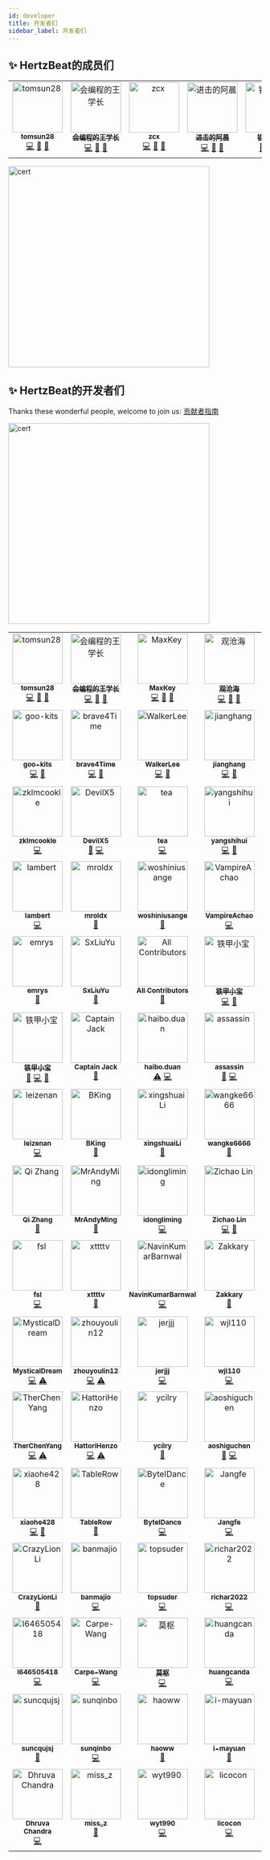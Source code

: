 ```yaml
---
id: developer  
title: 开发者们    
sidebar_label: 开发者们     
---
```


## ✨ HertzBeat的成员们   

<table>
  <tbody>
    <tr>
      <td align="center" valign="top" width="14.28%"><a href="https://github.com/tomsun28"><img src="https://avatars.githubusercontent.com/u/24788200?v=4?s=100" width="100px;" alt="tomsun28"/><br /><sub><b>tomsun28</b></sub></a><br /><a href="https://github.com/dromara/hertzbeat/commits?author=tomsun28" title="Code">💻</a> <a href="https://github.com/dromara/hertzbeat/commits?author=tomsun28" title="Documentation">📖</a> <a href="#design-tomsun28" title="Design">🎨</a></td>
      <td align="center" valign="top" width="14.28%"><a href="https://github.com/wang1027-wqh"><img src="https://avatars.githubusercontent.com/u/71161318?v=4?s=100" width="100px;" alt="会编程的王学长"/><br /><sub><b>会编程的王学长</b></sub></a><br /><a href="https://github.com/dromara/hertzbeat/commits?author=wang1027-wqh" title="Code">💻</a> <a href="https://github.com/dromara/hertzbeat/commits?author=wang1027-wqh" title="Documentation">📖</a> <a href="#design-wang1027-wqh" title="Design">🎨</a></td>
      <td align="center" valign="top" width="14.28%"><a href="https://github.com/Ceilzcx"><img src="https://avatars.githubusercontent.com/u/48920254?v=4?s=100" width="100px;" alt="zcx"/><br /><sub><b>zcx</b></sub></a><br /><a href="https://github.com/dromara/hertzbeat/commits?author=Ceilzcx" title="Code">💻</a> <a href="https://github.com/dromara/hertzbeat/issues?q=author%3ACeilzcx" title="Bug reports">🐛</a> <a href="#design-Ceilzcx" title="Design">🎨</a></td>
      <td align="center" valign="top" width="14.28%"><a href="https://blog.gcdd.top/"><img src="https://avatars.githubusercontent.com/u/26523525?v=4?s=100" width="100px;" alt="进击的阿晨"/><br /><sub><b>进击的阿晨</b></sub></a><br /><a href="https://github.com/dromara/hertzbeat/commits?author=gcdd1993" title="Code">💻</a> <a href="#design-gcdd1993" title="Design">🎨</a> <a href="https://github.com/dromara/hertzbeat/issues?q=author%3Agcdd1993" title="Bug reports">🐛</a></td>
      <td align="center" valign="top" width="14.28%"><a href="https://github.com/TJxiaobao"><img src="https://avatars.githubusercontent.com/u/85919258?v=4?s=100" width="100px;" alt="铁甲小宝"/><br /><sub><b>铁甲小宝</b></sub></a><br /><a href="https://github.com/dromara/hertzbeat/issues?q=author%3ATJxiaobao" title="Bug reports">🐛</a> <a href="https://github.com/dromara/hertzbeat/commits?author=TJxiaobao" title="Code">💻</a> <a href="https://github.com/dromara/hertzbeat/commits?author=TJxiaobao" title="Documentation">📖</a></td>
      <td align="center" valign="top" width="14.28%"><a href="https://github.com/cuipiheqiuqiu"><img src="https://avatars.githubusercontent.com/u/76642201?v=4?s=100" width="100px;" alt="cuipiheqiuqiu"/><br /><sub><b>cuipiheqiuqiu</b></sub></a><br /><a href="https://github.com/dromara/hertzbeat/commits?author=cuipiheqiuqiu" title="Code">💻</a> <a href="https://github.com/dromara/hertzbeat/commits?author=cuipiheqiuqiu" title="Tests">⚠️</a> <a href="#design-cuipiheqiuqiu" title="Design">🎨</a></td>
    </tr>
  </tbody>
</table>

<img alt="cert" src="/img/docs/cert-committer.png" width="400"/>  

## ✨ HertzBeat的开发者们

Thanks these wonderful people, welcome to join us: [贡献者指南](contributing)   

<img alt="cert" src="/img/docs/cert-contributor.png" width="400"/>

<!-- ALL-CONTRIBUTORS-LIST:START - Do not remove or modify this section -->
<!-- prettier-ignore-start -->
<!-- markdownlint-disable -->
<table>
  <tbody>
    <tr>
      <td align="center" valign="top" width="14.28%"><a href="https://github.com/tomsun28"><img src="https://avatars.githubusercontent.com/u/24788200?v=4?s=100" width="100px;" alt="tomsun28"/><br /><sub><b>tomsun28</b></sub></a><br /><a href="https://github.com/dromara/hertzbeat/commits?author=tomsun28" title="Code">💻</a> <a href="https://github.com/dromara/hertzbeat/commits?author=tomsun28" title="Documentation">📖</a> <a href="#design-tomsun28" title="Design">🎨</a></td>
      <td align="center" valign="top" width="14.28%"><a href="https://github.com/wang1027-wqh"><img src="https://avatars.githubusercontent.com/u/71161318?v=4?s=100" width="100px;" alt="会编程的王学长"/><br /><sub><b>会编程的王学长</b></sub></a><br /><a href="https://github.com/dromara/hertzbeat/commits?author=wang1027-wqh" title="Code">💻</a> <a href="https://github.com/dromara/hertzbeat/commits?author=wang1027-wqh" title="Documentation">📖</a> <a href="#design-wang1027-wqh" title="Design">🎨</a></td>
      <td align="center" valign="top" width="14.28%"><a href="https://www.maxkey.top/"><img src="https://avatars.githubusercontent.com/u/1563377?v=4?s=100" width="100px;" alt="MaxKey"/><br /><sub><b>MaxKey</b></sub></a><br /><a href="https://github.com/dromara/hertzbeat/commits?author=shimingxy" title="Code">💻</a> <a href="#design-shimingxy" title="Design">🎨</a> <a href="#ideas-shimingxy" title="Ideas, Planning, & Feedback">🤔</a></td>
      <td align="center" valign="top" width="14.28%"><a href="https://blog.gcdd.top/"><img src="https://avatars.githubusercontent.com/u/26523525?v=4?s=100" width="100px;" alt="观沧海"/><br /><sub><b>观沧海</b></sub></a><br /><a href="https://github.com/dromara/hertzbeat/commits?author=gcdd1993" title="Code">💻</a> <a href="#design-gcdd1993" title="Design">🎨</a> <a href="https://github.com/dromara/hertzbeat/issues?q=author%3Agcdd1993" title="Bug reports">🐛</a></td>
      <td align="center" valign="top" width="14.28%"><a href="https://github.com/a25017012"><img src="https://avatars.githubusercontent.com/u/32265356?v=4?s=100" width="100px;" alt="yuye"/><br /><sub><b>yuye</b></sub></a><br /><a href="https://github.com/dromara/hertzbeat/commits?author=a25017012" title="Code">💻</a> <a href="https://github.com/dromara/hertzbeat/commits?author=a25017012" title="Documentation">📖</a></td>
      <td align="center" valign="top" width="14.28%"><a href="https://github.com/jx10086"><img src="https://avatars.githubusercontent.com/u/5323228?v=4?s=100" width="100px;" alt="jx10086"/><br /><sub><b>jx10086</b></sub></a><br /><a href="https://github.com/dromara/hertzbeat/commits?author=jx10086" title="Code">💻</a> <a href="https://github.com/dromara/hertzbeat/issues?q=author%3Ajx10086" title="Bug reports">🐛</a></td>
      <td align="center" valign="top" width="14.28%"><a href="https://github.com/winnerTimer"><img src="https://avatars.githubusercontent.com/u/76024658?v=4?s=100" width="100px;" alt="winnerTimer"/><br /><sub><b>winnerTimer</b></sub></a><br /><a href="https://github.com/dromara/hertzbeat/commits?author=winnerTimer" title="Code">💻</a> <a href="https://github.com/dromara/hertzbeat/issues?q=author%3AwinnerTimer" title="Bug reports">🐛</a></td>
    </tr>
    <tr>
      <td align="center" valign="top" width="14.28%"><a href="https://github.com/goo-kits"><img src="https://avatars.githubusercontent.com/u/13163673?v=4?s=100" width="100px;" alt="goo-kits"/><br /><sub><b>goo-kits</b></sub></a><br /><a href="https://github.com/dromara/hertzbeat/commits?author=goo-kits" title="Code">💻</a> <a href="https://github.com/dromara/hertzbeat/issues?q=author%3Agoo-kits" title="Bug reports">🐛</a></td>
      <td align="center" valign="top" width="14.28%"><a href="https://github.com/brave4Time"><img src="https://avatars.githubusercontent.com/u/105094014?v=4?s=100" width="100px;" alt="brave4Time"/><br /><sub><b>brave4Time</b></sub></a><br /><a href="https://github.com/dromara/hertzbeat/commits?author=brave4Time" title="Code">💻</a> <a href="https://github.com/dromara/hertzbeat/issues?q=author%3Abrave4Time" title="Bug reports">🐛</a></td>
      <td align="center" valign="top" width="14.28%"><a href="https://github.com/walkerlee-lab"><img src="https://avatars.githubusercontent.com/u/8426753?v=4?s=100" width="100px;" alt="WalkerLee"/><br /><sub><b>WalkerLee</b></sub></a><br /><a href="https://github.com/dromara/hertzbeat/commits?author=walkerlee-lab" title="Code">💻</a> <a href="https://github.com/dromara/hertzbeat/issues?q=author%3Awalkerlee-lab" title="Bug reports">🐛</a></td>
      <td align="center" valign="top" width="14.28%"><a href="https://github.com/fullofjoy"><img src="https://avatars.githubusercontent.com/u/30247571?v=4?s=100" width="100px;" alt="jianghang"/><br /><sub><b>jianghang</b></sub></a><br /><a href="https://github.com/dromara/hertzbeat/commits?author=fullofjoy" title="Code">💻</a> <a href="https://github.com/dromara/hertzbeat/issues?q=author%3Afullofjoy" title="Bug reports">🐛</a></td>
      <td align="center" valign="top" width="14.28%"><a href="https://github.com/ChineseTony"><img src="https://avatars.githubusercontent.com/u/24618786?v=4?s=100" width="100px;" alt="ChineseTony"/><br /><sub><b>ChineseTony</b></sub></a><br /><a href="https://github.com/dromara/hertzbeat/commits?author=ChineseTony" title="Code">💻</a> <a href="https://github.com/dromara/hertzbeat/issues?q=author%3AChineseTony" title="Bug reports">🐛</a></td>
      <td align="center" valign="top" width="14.28%"><a href="https://github.com/wyt199905"><img src="https://avatars.githubusercontent.com/u/85098809?v=4?s=100" width="100px;" alt="wyt199905"/><br /><sub><b>wyt199905</b></sub></a><br /><a href="https://github.com/dromara/hertzbeat/commits?author=wyt199905" title="Code">💻</a></td>
      <td align="center" valign="top" width="14.28%"><a href="https://github.com/weifuqing"><img src="https://avatars.githubusercontent.com/u/13931013?v=4?s=100" width="100px;" alt="卫傅庆"/><br /><sub><b>卫傅庆</b></sub></a><br /><a href="https://github.com/dromara/hertzbeat/commits?author=weifuqing" title="Code">💻</a> <a href="https://github.com/dromara/hertzbeat/issues?q=author%3Aweifuqing" title="Bug reports">🐛</a></td>
    </tr>
    <tr>
      <td align="center" valign="top" width="14.28%"><a href="https://github.com/zklmcookle"><img src="https://avatars.githubusercontent.com/u/107192352?v=4?s=100" width="100px;" alt="zklmcookle"/><br /><sub><b>zklmcookle</b></sub></a><br /><a href="https://github.com/dromara/hertzbeat/commits?author=zklmcookle" title="Code">💻</a></td>
      <td align="center" valign="top" width="14.28%"><a href="https://github.com/DevilX5"><img src="https://avatars.githubusercontent.com/u/13269921?v=4?s=100" width="100px;" alt="DevilX5"/><br /><sub><b>DevilX5</b></sub></a><br /><a href="https://github.com/dromara/hertzbeat/commits?author=DevilX5" title="Documentation">📖</a> <a href="https://github.com/dromara/hertzbeat/commits?author=DevilX5" title="Code">💻</a></td>
      <td align="center" valign="top" width="14.28%"><a href="https://github.com/djzeng"><img src="https://avatars.githubusercontent.com/u/14074864?v=4?s=100" width="100px;" alt="tea"/><br /><sub><b>tea</b></sub></a><br /><a href="https://github.com/dromara/hertzbeat/commits?author=djzeng" title="Code">💻</a></td>
      <td align="center" valign="top" width="14.28%"><a href="https://github.com/yangshihui"><img src="https://avatars.githubusercontent.com/u/28550208?v=4?s=100" width="100px;" alt="yangshihui"/><br /><sub><b>yangshihui</b></sub></a><br /><a href="https://github.com/dromara/hertzbeat/commits?author=yangshihui" title="Code">💻</a> <a href="https://github.com/dromara/hertzbeat/issues?q=author%3Ayangshihui" title="Bug reports">🐛</a></td>
      <td align="center" valign="top" width="14.28%"><a href="https://github.com/DreamGirl524"><img src="https://avatars.githubusercontent.com/u/81132838?v=4?s=100" width="100px;" alt="DreamGirl524"/><br /><sub><b>DreamGirl524</b></sub></a><br /><a href="https://github.com/dromara/hertzbeat/commits?author=DreamGirl524" title="Code">💻</a> <a href="https://github.com/dromara/hertzbeat/commits?author=DreamGirl524" title="Documentation">📖</a></td>
      <td align="center" valign="top" width="14.28%"><a href="https://github.com/gzwlly"><img src="https://avatars.githubusercontent.com/u/83171907?v=4?s=100" width="100px;" alt="gzwlly"/><br /><sub><b>gzwlly</b></sub></a><br /><a href="https://github.com/dromara/hertzbeat/commits?author=gzwlly" title="Documentation">📖</a></td>
      <td align="center" valign="top" width="14.28%"><a href="https://github.com/cuipiheqiuqiu"><img src="https://avatars.githubusercontent.com/u/76642201?v=4?s=100" width="100px;" alt="cuipiheqiuqiu"/><br /><sub><b>cuipiheqiuqiu</b></sub></a><br /><a href="https://github.com/dromara/hertzbeat/commits?author=cuipiheqiuqiu" title="Code">💻</a> <a href="https://github.com/dromara/hertzbeat/commits?author=cuipiheqiuqiu" title="Tests">⚠️</a> <a href="#design-cuipiheqiuqiu" title="Design">🎨</a></td>
    </tr>
    <tr>
      <td align="center" valign="top" width="14.28%"><a href="https://github.com/oyiyou"><img src="https://avatars.githubusercontent.com/u/39228891?v=4?s=100" width="100px;" alt="lambert"/><br /><sub><b>lambert</b></sub></a><br /><a href="https://github.com/dromara/hertzbeat/commits?author=oyiyou" title="Code">💻</a></td>
      <td align="center" valign="top" width="14.28%"><a href="http://mroldx.xyz/"><img src="https://avatars.githubusercontent.com/u/34847828?v=4?s=100" width="100px;" alt="mroldx"/><br /><sub><b>mroldx</b></sub></a><br /><a href="https://github.com/dromara/hertzbeat/commits?author=mroldx" title="Documentation">📖</a></td>
      <td align="center" valign="top" width="14.28%"><a href="https://github.com/woshiniusange"><img src="https://avatars.githubusercontent.com/u/91513022?v=4?s=100" width="100px;" alt="woshiniusange"/><br /><sub><b>woshiniusange</b></sub></a><br /><a href="https://github.com/dromara/hertzbeat/commits?author=woshiniusange" title="Documentation">📖</a></td>
      <td align="center" valign="top" width="14.28%"><a href="https://vampireachao.github.io/"><img src="https://avatars.githubusercontent.com/u/52746628?v=4?s=100" width="100px;" alt="VampireAchao"/><br /><sub><b>VampireAchao</b></sub></a><br /><a href="https://github.com/dromara/hertzbeat/commits?author=VampireAchao" title="Code">💻</a></td>
      <td align="center" valign="top" width="14.28%"><a href="https://github.com/Ceilzcx"><img src="https://avatars.githubusercontent.com/u/48920254?v=4?s=100" width="100px;" alt="zcx"/><br /><sub><b>zcx</b></sub></a><br /><a href="https://github.com/dromara/hertzbeat/commits?author=Ceilzcx" title="Code">💻</a> <a href="https://github.com/dromara/hertzbeat/issues?q=author%3ACeilzcx" title="Bug reports">🐛</a> <a href="#design-Ceilzcx" title="Design">🎨</a></td>
      <td align="center" valign="top" width="14.28%"><a href="https://github.com/CharlieXCL"><img src="https://avatars.githubusercontent.com/u/91540487?v=4?s=100" width="100px;" alt="CharlieXCL"/><br /><sub><b>CharlieXCL</b></sub></a><br /><a href="https://github.com/dromara/hertzbeat/commits?author=CharlieXCL" title="Documentation">📖</a></td>
      <td align="center" valign="top" width="14.28%"><a href="https://github.com/Privauto"><img src="https://avatars.githubusercontent.com/u/36581456?v=4?s=100" width="100px;" alt="Privauto"/><br /><sub><b>Privauto</b></sub></a><br /><a href="https://github.com/dromara/hertzbeat/commits?author=Privauto" title="Code">💻</a> <a href="https://github.com/dromara/hertzbeat/commits?author=Privauto" title="Documentation">📖</a></td>
    </tr>
    <tr>
      <td align="center" valign="top" width="14.28%"><a href="https://github.com/emrys-he"><img src="https://avatars.githubusercontent.com/u/5848915?v=4?s=100" width="100px;" alt="emrys"/><br /><sub><b>emrys</b></sub></a><br /><a href="https://github.com/dromara/hertzbeat/commits?author=emrys-he" title="Documentation">📖</a></td>
      <td align="center" valign="top" width="14.28%"><a href="https://github.com/SxLiuYu"><img src="https://avatars.githubusercontent.com/u/95198625?v=4?s=100" width="100px;" alt="SxLiuYu"/><br /><sub><b>SxLiuYu</b></sub></a><br /><a href="https://github.com/dromara/hertzbeat/issues?q=author%3ASxLiuYu" title="Bug reports">🐛</a></td>
      <td align="center" valign="top" width="14.28%"><a href="https://allcontributors.org"><img src="https://avatars.githubusercontent.com/u/46410174?v=4?s=100" width="100px;" alt="All Contributors"/><br /><sub><b>All Contributors</b></sub></a><br /><a href="https://github.com/dromara/hertzbeat/commits?author=all-contributors" title="Documentation">📖</a></td>
      <td align="center" valign="top" width="14.28%"><a href="https://github.com/gxc-myh"><img src="https://avatars.githubusercontent.com/u/85919258?v=4?s=100" width="100px;" alt="铁甲小宝"/><br /><sub><b>铁甲小宝</b></sub></a><br /><a href="https://github.com/dromara/hertzbeat/commits?author=gxc-myh" title="Code">💻</a> <a href="https://github.com/dromara/hertzbeat/commits?author=gxc-myh" title="Documentation">📖</a></td>
      <td align="center" valign="top" width="14.28%"><a href="https://github.com/click33"><img src="https://avatars.githubusercontent.com/u/36243476?v=4?s=100" width="100px;" alt="click33"/><br /><sub><b>click33</b></sub></a><br /><a href="https://github.com/dromara/hertzbeat/commits?author=click33" title="Documentation">📖</a></td>
      <td align="center" valign="top" width="14.28%"><a href="https://jpom.io/"><img src="https://avatars.githubusercontent.com/u/16408873?v=4?s=100" width="100px;" alt="蒋小小"/><br /><sub><b>蒋小小</b></sub></a><br /><a href="https://github.com/dromara/hertzbeat/commits?author=bwcx-jzy" title="Documentation">📖</a></td>
      <td align="center" valign="top" width="14.28%"><a href="https://www.zhihu.com/people/kevinbauer"><img src="https://avatars.githubusercontent.com/u/28581579?v=4?s=100" width="100px;" alt="Kevin Huang"/><br /><sub><b>Kevin Huang</b></sub></a><br /><a href="https://github.com/dromara/hertzbeat/commits?author=kevinhuangwl" title="Documentation">📖</a></td>
    </tr>
    <tr>
      <td align="center" valign="top" width="14.28%"><a href="https://github.com/TJxiaobao"><img src="https://avatars.githubusercontent.com/u/85919258?v=4?s=100" width="100px;" alt="铁甲小宝"/><br /><sub><b>铁甲小宝</b></sub></a><br /><a href="https://github.com/dromara/hertzbeat/issues?q=author%3ATJxiaobao" title="Bug reports">🐛</a> <a href="https://github.com/dromara/hertzbeat/commits?author=TJxiaobao" title="Code">💻</a> <a href="https://github.com/dromara/hertzbeat/commits?author=TJxiaobao" title="Documentation">📖</a></td>
      <td align="center" valign="top" width="14.28%"><a href="https://github.com/Jack-123-power"><img src="https://avatars.githubusercontent.com/u/84333501?v=4?s=100" width="100px;" alt="Captain Jack"/><br /><sub><b>Captain Jack</b></sub></a><br /><a href="https://github.com/dromara/hertzbeat/commits?author=Jack-123-power" title="Documentation">📖</a></td>
      <td align="center" valign="top" width="14.28%"><a href="https://github.com/haibo-duan"><img src="https://avatars.githubusercontent.com/u/7974845?v=4?s=100" width="100px;" alt="haibo.duan"/><br /><sub><b>haibo.duan</b></sub></a><br /><a href="https://github.com/dromara/hertzbeat/commits?author=haibo-duan" title="Tests">⚠️</a> <a href="https://github.com/dromara/hertzbeat/commits?author=haibo-duan" title="Code">💻</a></td>
      <td align="center" valign="top" width="14.28%"><a href="https://github.com/assassinfym"><img src="https://avatars.githubusercontent.com/u/15188754?v=4?s=100" width="100px;" alt="assassin"/><br /><sub><b>assassin</b></sub></a><br /><a href="https://github.com/dromara/hertzbeat/issues?q=author%3Aassassinfym" title="Bug reports">🐛</a> <a href="https://github.com/dromara/hertzbeat/commits?author=assassinfym" title="Code">💻</a></td>
      <td align="center" valign="top" width="14.28%"><a href="https://github.com/csyshu"><img src="https://avatars.githubusercontent.com/u/46591658?v=4?s=100" width="100px;" alt="Reverse wind"/><br /><sub><b>Reverse wind</b></sub></a><br /><a href="https://github.com/dromara/hertzbeat/commits?author=csyshu" title="Tests">⚠️</a> <a href="https://github.com/dromara/hertzbeat/commits?author=csyshu" title="Code">💻</a></td>
      <td align="center" valign="top" width="14.28%"><a href="https://github.com/luxx-lq"><img src="https://avatars.githubusercontent.com/u/58515565?v=4?s=100" width="100px;" alt="luxx"/><br /><sub><b>luxx</b></sub></a><br /><a href="https://github.com/dromara/hertzbeat/commits?author=luxx-lq" title="Code">💻</a></td>
      <td align="center" valign="top" width="14.28%"><a href="https://bandism.net/"><img src="https://avatars.githubusercontent.com/u/22633385?v=4?s=100" width="100px;" alt="Ikko Ashimine"/><br /><sub><b>Ikko Ashimine</b></sub></a><br /><a href="https://github.com/dromara/hertzbeat/commits?author=eltociear" title="Documentation">📖</a></td>
    </tr>
    <tr>
      <td align="center" valign="top" width="14.28%"><a href="https://github.com/zenan08"><img src="https://avatars.githubusercontent.com/u/80514991?v=4?s=100" width="100px;" alt="leizenan"/><br /><sub><b>leizenan</b></sub></a><br /><a href="https://github.com/dromara/hertzbeat/commits?author=zenan08" title="Code">💻</a></td>
      <td align="center" valign="top" width="14.28%"><a href="https://github.com/BKing2020"><img src="https://avatars.githubusercontent.com/u/28869121?v=4?s=100" width="100px;" alt="BKing"/><br /><sub><b>BKing</b></sub></a><br /><a href="https://github.com/dromara/hertzbeat/commits?author=BKing2020" title="Documentation">📖</a></td>
      <td align="center" valign="top" width="14.28%"><a href="https://github.com/xingshuaiLi"><img src="https://avatars.githubusercontent.com/u/119487588?v=4?s=100" width="100px;" alt="xingshuaiLi"/><br /><sub><b>xingshuaiLi</b></sub></a><br /><a href="https://github.com/dromara/hertzbeat/commits?author=xingshuaiLi" title="Documentation">📖</a></td>
      <td align="center" valign="top" width="14.28%"><a href="https://github.com/wangke6666"><img src="https://avatars.githubusercontent.com/u/113656595?v=4?s=100" width="100px;" alt="wangke6666"/><br /><sub><b>wangke6666</b></sub></a><br /><a href="https://github.com/dromara/hertzbeat/commits?author=wangke6666" title="Documentation">📖</a></td>
      <td align="center" valign="top" width="14.28%"><a href="https://github.com/LWBobo"><img src="https://avatars.githubusercontent.com/u/50368698?v=4?s=100" width="100px;" alt="刺猬"/><br /><sub><b>刺猬</b></sub></a><br /><a href="https://github.com/dromara/hertzbeat/issues?q=author%3ALWBobo" title="Bug reports">🐛</a> <a href="https://github.com/dromara/hertzbeat/commits?author=LWBobo" title="Code">💻</a></td>
      <td align="center" valign="top" width="14.28%"><a href="http://www.zanglikun.com"><img src="https://avatars.githubusercontent.com/u/61591648?v=4?s=100" width="100px;" alt="Haste"/><br /><sub><b>Haste</b></sub></a><br /><a href="https://github.com/dromara/hertzbeat/commits?author=zanglikun" title="Code">💻</a></td>
      <td align="center" valign="top" width="14.28%"><a href="https://github.com/SuitSmile"><img src="https://avatars.githubusercontent.com/u/38679717?v=4?s=100" width="100px;" alt="zhongshi.yi"/><br /><sub><b>zhongshi.yi</b></sub></a><br /><a href="https://github.com/dromara/hertzbeat/commits?author=SuitSmile" title="Documentation">📖</a></td>
    </tr>
    <tr>
      <td align="center" valign="top" width="14.28%"><a href="https://www.smallq.cn"><img src="https://avatars.githubusercontent.com/u/39754275?v=4?s=100" width="100px;" alt="Qi Zhang"/><br /><sub><b>Qi Zhang</b></sub></a><br /><a href="https://github.com/dromara/hertzbeat/commits?author=zzzhangqi" title="Documentation">📖</a></td>
      <td align="center" valign="top" width="14.28%"><a href="https://github.com/MrAndyMing"><img src="https://avatars.githubusercontent.com/u/49541483?v=4?s=100" width="100px;" alt="MrAndyMing"/><br /><sub><b>MrAndyMing</b></sub></a><br /><a href="https://github.com/dromara/hertzbeat/commits?author=MrAndyMing" title="Documentation">📖</a></td>
      <td align="center" valign="top" width="14.28%"><a href="https://idongliming.github.io/"><img src="https://avatars.githubusercontent.com/u/31564353?v=4?s=100" width="100px;" alt="idongliming"/><br /><sub><b>idongliming</b></sub></a><br /><a href="https://github.com/dromara/hertzbeat/commits?author=idongliming" title="Code">💻</a></td>
      <td align="center" valign="top" width="14.28%"><a href="https://earthjasonlin.github.io"><img src="https://avatars.githubusercontent.com/u/83632110?v=4?s=100" width="100px;" alt="Zichao Lin"/><br /><sub><b>Zichao Lin</b></sub></a><br /><a href="https://github.com/dromara/hertzbeat/commits?author=earthjasonlin" title="Code">💻</a> <a href="https://github.com/dromara/hertzbeat/commits?author=earthjasonlin" title="Documentation">📖</a></td>
      <td align="center" valign="top" width="14.28%"><a href="http://blog.liudonghua.com"><img src="https://avatars.githubusercontent.com/u/2276718?v=4?s=100" width="100px;" alt="liudonghua"/><br /><sub><b>liudonghua</b></sub></a><br /><a href="https://github.com/dromara/hertzbeat/commits?author=liudonghua123" title="Code">💻</a> <a href="#ideas-liudonghua123" title="Ideas, Planning, & Feedback">🤔</a></td>
      <td align="center" valign="top" width="14.28%"><a href="https://github.com/orangeyts"><img src="https://avatars.githubusercontent.com/u/4250869?v=4?s=100" width="100px;" alt="Jerry"/><br /><sub><b>Jerry</b></sub></a><br /><a href="https://github.com/dromara/hertzbeat/commits?author=orangeyts" title="Code">💻</a> <a href="https://github.com/dromara/hertzbeat/commits?author=orangeyts" title="Tests">⚠️</a> <a href="#ideas-orangeyts" title="Ideas, Planning, & Feedback">🤔</a></td>
      <td align="center" valign="top" width="14.28%"><a href="https://dynamictp.cn"><img src="https://avatars.githubusercontent.com/u/13051908?v=4?s=100" width="100px;" alt="yanhom"/><br /><sub><b>yanhom</b></sub></a><br /><a href="https://github.com/dromara/hertzbeat/commits?author=yanhom1314" title="Documentation">📖</a></td>
    </tr>
    <tr>
      <td align="center" valign="top" width="14.28%"><a href="https://www.jianshu.com/u/a8f822c04f67"><img src="https://avatars.githubusercontent.com/u/18587688?v=4?s=100" width="100px;" alt="fsl"/><br /><sub><b>fsl</b></sub></a><br /><a href="https://github.com/dromara/hertzbeat/commits?author=fengshunli" title="Code">💻</a></td>
      <td align="center" valign="top" width="14.28%"><a href="https://github.com/xttttv"><img src="https://avatars.githubusercontent.com/u/116323904?v=4?s=100" width="100px;" alt="xttttv"/><br /><sub><b>xttttv</b></sub></a><br /><a href="https://github.com/dromara/hertzbeat/commits?author=xttttv" title="Documentation">📖</a></td>
      <td align="center" valign="top" width="14.28%"><a href="https://github.com/NavinKumarBarnwal"><img src="https://avatars.githubusercontent.com/u/44504274?v=4?s=100" width="100px;" alt="NavinKumarBarnwal"/><br /><sub><b>NavinKumarBarnwal</b></sub></a><br /><a href="https://github.com/dromara/hertzbeat/commits?author=NavinKumarBarnwal" title="Code">💻</a></td>
      <td align="center" valign="top" width="14.28%"><a href="https://github.com/z641205699"><img src="https://avatars.githubusercontent.com/u/45276423?v=4?s=100" width="100px;" alt="Zakkary"/><br /><sub><b>Zakkary</b></sub></a><br /><a href="https://github.com/dromara/hertzbeat/commits?author=z641205699" title="Documentation">📖</a></td>
      <td align="center" valign="top" width="14.28%"><a href="https://github.com/898349230"><img src="https://avatars.githubusercontent.com/u/21972532?v=4?s=100" width="100px;" alt="sunxinbo"/><br /><sub><b>sunxinbo</b></sub></a><br /><a href="https://github.com/dromara/hertzbeat/commits?author=898349230" title="Code">💻</a> <a href="https://github.com/dromara/hertzbeat/commits?author=898349230" title="Tests">⚠️</a></td>
      <td align="center" valign="top" width="14.28%"><a href="https://github.com/ldzbook"><img src="https://avatars.githubusercontent.com/u/13903790?v=4?s=100" width="100px;" alt="ldzbook"/><br /><sub><b>ldzbook</b></sub></a><br /><a href="https://github.com/dromara/hertzbeat/commits?author=ldzbook" title="Documentation">📖</a> <a href="https://github.com/dromara/hertzbeat/issues?q=author%3Aldzbook" title="Bug reports">🐛</a></td>
      <td align="center" valign="top" width="14.28%"><a href="https://github.com/SurryChen"><img src="https://avatars.githubusercontent.com/u/91116490?v=4?s=100" width="100px;" alt="余与雨"/><br /><sub><b>余与雨</b></sub></a><br /><a href="https://github.com/dromara/hertzbeat/commits?author=SurryChen" title="Code">💻</a> <a href="https://github.com/dromara/hertzbeat/commits?author=SurryChen" title="Tests">⚠️</a></td>
    </tr>
    <tr>
      <td align="center" valign="top" width="14.28%"><a href="https://github.com/MysticalDream"><img src="https://avatars.githubusercontent.com/u/78899028?v=4?s=100" width="100px;" alt="MysticalDream"/><br /><sub><b>MysticalDream</b></sub></a><br /><a href="https://github.com/dromara/hertzbeat/commits?author=MysticalDream" title="Code">💻</a> <a href="https://github.com/dromara/hertzbeat/commits?author=MysticalDream" title="Tests">⚠️</a></td>
      <td align="center" valign="top" width="14.28%"><a href="https://github.com/zhouyoulin12"><img src="https://avatars.githubusercontent.com/u/17086633?v=4?s=100" width="100px;" alt="zhouyoulin12"/><br /><sub><b>zhouyoulin12</b></sub></a><br /><a href="https://github.com/dromara/hertzbeat/commits?author=zhouyoulin12" title="Code">💻</a> <a href="https://github.com/dromara/hertzbeat/commits?author=zhouyoulin12" title="Tests">⚠️</a></td>
      <td align="center" valign="top" width="14.28%"><a href="https://github.com/jerjjj"><img src="https://avatars.githubusercontent.com/u/93431283?v=4?s=100" width="100px;" alt="jerjjj"/><br /><sub><b>jerjjj</b></sub></a><br /><a href="https://github.com/dromara/hertzbeat/commits?author=jerjjj" title="Code">💻</a></td>
      <td align="center" valign="top" width="14.28%"><a href="https://wjl110.xyz/"><img src="https://avatars.githubusercontent.com/u/53851034?v=4?s=100" width="100px;" alt="wjl110"/><br /><sub><b>wjl110</b></sub></a><br /><a href="https://github.com/dromara/hertzbeat/commits?author=wjl110" title="Code">💻</a></td>
      <td align="center" valign="top" width="14.28%"><a href="https://github.com/ngyhd"><img src="https://avatars.githubusercontent.com/u/29095207?v=4?s=100" width="100px;" alt="Sean"/><br /><sub><b>Sean</b></sub></a><br /><a href="https://github.com/dromara/hertzbeat/commits?author=ngyhd" title="Documentation">📖</a></td>
      <td align="center" valign="top" width="14.28%"><a href="https://github.com/Daydreamer-ia"><img src="https://avatars.githubusercontent.com/u/83362909?v=4?s=100" width="100px;" alt="chenyiqin"/><br /><sub><b>chenyiqin</b></sub></a><br /><a href="https://github.com/dromara/hertzbeat/commits?author=Daydreamer-ia" title="Code">💻</a> <a href="https://github.com/dromara/hertzbeat/commits?author=Daydreamer-ia" title="Tests">⚠️</a></td>
      <td align="center" valign="top" width="14.28%"><a href="https://github.com/hudongdong129"><img src="https://avatars.githubusercontent.com/u/34374227?v=4?s=100" width="100px;" alt="hudongdong129"/><br /><sub><b>hudongdong129</b></sub></a><br /><a href="https://github.com/dromara/hertzbeat/commits?author=hudongdong129" title="Code">💻</a> <a href="https://github.com/dromara/hertzbeat/commits?author=hudongdong129" title="Tests">⚠️</a> <a href="https://github.com/dromara/hertzbeat/commits?author=hudongdong129" title="Documentation">📖</a></td>
    </tr>
    <tr>
      <td align="center" valign="top" width="14.28%"><a href="https://github.com/TherChenYang"><img src="https://avatars.githubusercontent.com/u/124348939?v=4?s=100" width="100px;" alt="TherChenYang"/><br /><sub><b>TherChenYang</b></sub></a><br /><a href="https://github.com/dromara/hertzbeat/commits?author=TherChenYang" title="Code">💻</a> <a href="https://github.com/dromara/hertzbeat/commits?author=TherChenYang" title="Tests">⚠️</a></td>
      <td align="center" valign="top" width="14.28%"><a href="https://github.com/HattoriHenzo"><img src="https://avatars.githubusercontent.com/u/5141285?v=4?s=100" width="100px;" alt="HattoriHenzo"/><br /><sub><b>HattoriHenzo</b></sub></a><br /><a href="https://github.com/dromara/hertzbeat/commits?author=HattoriHenzo" title="Code">💻</a> <a href="https://github.com/dromara/hertzbeat/commits?author=HattoriHenzo" title="Tests">⚠️</a></td>
      <td align="center" valign="top" width="14.28%"><a href="https://github.com/ycilry"><img src="https://avatars.githubusercontent.com/u/63967101?v=4?s=100" width="100px;" alt="ycilry"/><br /><sub><b>ycilry</b></sub></a><br /><a href="https://github.com/dromara/hertzbeat/commits?author=ycilry" title="Documentation">📖</a></td>
      <td align="center" valign="top" width="14.28%"><a href="https://github.com/aoshiguchen"><img src="https://avatars.githubusercontent.com/u/10580997?v=4?s=100" width="100px;" alt="aoshiguchen"/><br /><sub><b>aoshiguchen</b></sub></a><br /><a href="https://github.com/dromara/hertzbeat/commits?author=aoshiguchen" title="Documentation">📖</a> <a href="https://github.com/dromara/hertzbeat/commits?author=aoshiguchen" title="Code">💻</a></td>
      <td align="center" valign="top" width="14.28%"><a href="https://github.com/caibenxiang"><img src="https://avatars.githubusercontent.com/u/4568241?v=4?s=100" width="100px;" alt="蔡本祥"/><br /><sub><b>蔡本祥</b></sub></a><br /><a href="https://github.com/dromara/hertzbeat/commits?author=caibenxiang" title="Code">💻</a></td>
      <td align="center" valign="top" width="14.28%"><a href="http://www.fckeverything.cn:4000/"><img src="https://avatars.githubusercontent.com/u/13827124?v=4?s=100" width="100px;" alt="浮游"/><br /><sub><b>浮游</b></sub></a><br /><a href="https://github.com/dromara/hertzbeat/commits?author=lifefloating" title="Code">💻</a></td>
      <td align="center" valign="top" width="14.28%"><a href="https://github.com/Grass-Life"><img src="https://avatars.githubusercontent.com/u/114381513?v=4?s=100" width="100px;" alt="Grass-Life"/><br /><sub><b>Grass-Life</b></sub></a><br /><a href="https://github.com/dromara/hertzbeat/commits?author=Grass-Life" title="Code">💻</a></td>
    </tr>
    <tr>
      <td align="center" valign="top" width="14.28%"><a href="https://github.com/xiaohe428"><img src="https://avatars.githubusercontent.com/u/99130317?v=4?s=100" width="100px;" alt="xiaohe428"/><br /><sub><b>xiaohe428</b></sub></a><br /><a href="https://github.com/dromara/hertzbeat/commits?author=xiaohe428" title="Code">💻</a> <a href="https://github.com/dromara/hertzbeat/commits?author=xiaohe428" title="Documentation">📖</a></td>
      <td align="center" valign="top" width="14.28%"><a href="https://github.com/baiban114"><img src="https://avatars.githubusercontent.com/u/59152619?v=4?s=100" width="100px;" alt="TableRow"/><br /><sub><b>TableRow</b></sub></a><br /><a href="https://github.com/dromara/hertzbeat/commits?author=baiban114" title="Documentation">📖</a></td>
      <td align="center" valign="top" width="14.28%"><a href="https://github.com/ByteIDance"><img src="https://avatars.githubusercontent.com/u/100207562?v=4?s=100" width="100px;" alt="ByteIDance"/><br /><sub><b>ByteIDance</b></sub></a><br /><a href="https://github.com/dromara/hertzbeat/commits?author=ByteIDance" title="Code">💻</a></td>
      <td align="center" valign="top" width="14.28%"><a href="https://github.com/mangel2002"><img src="https://avatars.githubusercontent.com/u/9348020?v=4?s=100" width="100px;" alt="Jangfe"/><br /><sub><b>Jangfe</b></sub></a><br /><a href="https://github.com/dromara/hertzbeat/commits?author=mangel2002" title="Code">💻</a></td>
      <td align="center" valign="top" width="14.28%"><a href="https://github.com/zqr10159"><img src="https://avatars.githubusercontent.com/u/30048352?v=4?s=100" width="100px;" alt="zqr10159"/><br /><sub><b>zqr10159</b></sub></a><br /><a href="https://github.com/dromara/hertzbeat/commits?author=zqr10159" title="Documentation">📖</a> <a href="https://github.com/dromara/hertzbeat/commits?author=zqr10159" title="Code">💻</a></td>
      <td align="center" valign="top" width="14.28%"><a href="https://github.com/vinci-897"><img src="https://avatars.githubusercontent.com/u/55838224?v=4?s=100" width="100px;" alt="vinci"/><br /><sub><b>vinci</b></sub></a><br /><a href="https://github.com/dromara/hertzbeat/commits?author=vinci-897" title="Code">💻</a></td>
      <td align="center" valign="top" width="14.28%"><a href="https://github.com/js110"><img src="https://avatars.githubusercontent.com/u/51191863?v=4?s=100" width="100px;" alt="js110"/><br /><sub><b>js110</b></sub></a><br /><a href="https://github.com/dromara/hertzbeat/commits?author=js110" title="Code">💻</a></td>
    </tr>
    <tr>
      <td align="center" valign="top" width="14.28%"><a href="https://github.com/JavaLionLi"><img src="https://avatars.githubusercontent.com/u/31852897?v=4?s=100" width="100px;" alt="CrazyLionLi"/><br /><sub><b>CrazyLionLi</b></sub></a><br /><a href="https://github.com/dromara/hertzbeat/commits?author=JavaLionLi" title="Documentation">📖</a></td>
      <td align="center" valign="top" width="14.28%"><a href="http://www.banmajio.com"><img src="https://avatars.githubusercontent.com/u/53471385?v=4?s=100" width="100px;" alt="banmajio"/><br /><sub><b>banmajio</b></sub></a><br /><a href="https://github.com/dromara/hertzbeat/commits?author=banmajio" title="Code">💻</a></td>
      <td align="center" valign="top" width="14.28%"><a href="https://suder.fun"><img src="https://avatars.githubusercontent.com/u/69955165?v=4?s=100" width="100px;" alt="topsuder"/><br /><sub><b>topsuder</b></sub></a><br /><a href="https://github.com/dromara/hertzbeat/commits?author=topsuder" title="Code">💻</a></td>
      <td align="center" valign="top" width="14.28%"><a href="https://github.com/richar2022"><img src="https://avatars.githubusercontent.com/u/129016397?v=4?s=100" width="100px;" alt="richar2022"/><br /><sub><b>richar2022</b></sub></a><br /><a href="https://github.com/dromara/hertzbeat/commits?author=richar2022" title="Code">💻</a></td>
      <td align="center" valign="top" width="14.28%"><a href="https://github.com/fcb-xiaobo"><img src="https://avatars.githubusercontent.com/u/60566194?v=4?s=100" width="100px;" alt="fcb-xiaobo"/><br /><sub><b>fcb-xiaobo</b></sub></a><br /><a href="https://github.com/dromara/hertzbeat/commits?author=fcb-xiaobo" title="Code">💻</a></td>
      <td align="center" valign="top" width="14.28%"><a href="https://github.com/wenkyzhang"><img src="https://avatars.githubusercontent.com/u/13983669?v=4?s=100" width="100px;" alt="wenkyzhang"/><br /><sub><b>wenkyzhang</b></sub></a><br /><a href="https://github.com/dromara/hertzbeat/commits?author=wenkyzhang" title="Documentation">📖</a></td>
      <td align="center" valign="top" width="14.28%"><a href="https://github.com/ZangJuxy"><img src="https://avatars.githubusercontent.com/u/71380295?v=4?s=100" width="100px;" alt="ZangJuxy"/><br /><sub><b>ZangJuxy</b></sub></a><br /><a href="https://github.com/dromara/hertzbeat/commits?author=ZangJuxy" title="Documentation">📖</a></td>
    </tr>
    <tr>
      <td align="center" valign="top" width="14.28%"><a href="https://github.com/l646505418"><img src="https://avatars.githubusercontent.com/u/50475131?v=4?s=100" width="100px;" alt="l646505418"/><br /><sub><b>l646505418</b></sub></a><br /><a href="https://github.com/dromara/hertzbeat/commits?author=l646505418" title="Code">💻</a></td>
      <td align="center" valign="top" width="14.28%"><a href="http://www.carpewang.com"><img src="https://avatars.githubusercontent.com/u/78642589?v=4?s=100" width="100px;" alt="Carpe-Wang"/><br /><sub><b>Carpe-Wang</b></sub></a><br /><a href="https://github.com/dromara/hertzbeat/commits?author=Carpe-Wang" title="Code">💻</a></td>
      <td align="center" valign="top" width="14.28%"><a href="https://github.com/moshu023"><img src="https://avatars.githubusercontent.com/u/48593205?v=4?s=100" width="100px;" alt="莫枢"/><br /><sub><b>莫枢</b></sub></a><br /><a href="https://github.com/dromara/hertzbeat/commits?author=moshu023" title="Code">💻</a></td>
      <td align="center" valign="top" width="14.28%"><a href="https://github.com/huangcanda"><img src="https://avatars.githubusercontent.com/u/4470566?v=4?s=100" width="100px;" alt="huangcanda"/><br /><sub><b>huangcanda</b></sub></a><br /><a href="https://github.com/dromara/hertzbeat/commits?author=huangcanda" title="Code">💻</a></td>
      <td align="center" valign="top" width="14.28%"><a href="https://www.zrkizzy.com"><img src="https://avatars.githubusercontent.com/u/85340613?v=4?s=100" width="100px;" alt="世纪末的架构师"/><br /><sub><b>世纪末的架构师</b></sub></a><br /><a href="https://github.com/dromara/hertzbeat/commits?author=Architect-Java" title="Code">💻</a></td>
      <td align="center" valign="top" width="14.28%"><a href="https://github.com/ShuningWan"><img src="https://avatars.githubusercontent.com/u/31086770?v=4?s=100" width="100px;" alt="ShuningWan"/><br /><sub><b>ShuningWan</b></sub></a><br /><a href="https://github.com/dromara/hertzbeat/commits?author=ShuningWan" title="Documentation">📖</a></td>
      <td align="center" valign="top" width="14.28%"><a href="https://github.com/MrYZhou"><img src="https://avatars.githubusercontent.com/u/44339602?v=4?s=100" width="100px;" alt="MrYZhou"/><br /><sub><b>MrYZhou</b></sub></a><br /><a href="https://github.com/dromara/hertzbeat/commits?author=MrYZhou" title="Documentation">📖</a></td>
    </tr>
    <tr>
      <td align="center" valign="top" width="14.28%"><a href="https://github.com/suncqujsj"><img src="https://avatars.githubusercontent.com/u/8012932?v=4?s=100" width="100px;" alt="suncqujsj"/><br /><sub><b>suncqujsj</b></sub></a><br /><a href="https://github.com/dromara/hertzbeat/commits?author=suncqujsj" title="Documentation">📖</a></td>
      <td align="center" valign="top" width="14.28%"><a href="https://github.com/sunqinbo"><img src="https://avatars.githubusercontent.com/u/1428540?v=4?s=100" width="100px;" alt="sunqinbo"/><br /><sub><b>sunqinbo</b></sub></a><br /><a href="https://github.com/dromara/hertzbeat/commits?author=sunqinbo" title="Code">💻</a></td>
      <td align="center" valign="top" width="14.28%"><a href="https://github.com/haoww"><img src="https://avatars.githubusercontent.com/u/32739294?v=4?s=100" width="100px;" alt="haoww"/><br /><sub><b>haoww</b></sub></a><br /><a href="https://github.com/dromara/hertzbeat/commits?author=haoww" title="Documentation">📖</a></td>
      <td align="center" valign="top" width="14.28%"><a href="https://github.com/i-mayuan"><img src="https://avatars.githubusercontent.com/u/101498477?v=4?s=100" width="100px;" alt="i-mayuan"/><br /><sub><b>i-mayuan</b></sub></a><br /><a href="https://github.com/dromara/hertzbeat/commits?author=i-mayuan" title="Documentation">📖</a></td>
      <td align="center" valign="top" width="14.28%"><a href="https://github.com/fengruge"><img src="https://avatars.githubusercontent.com/u/85803831?v=4?s=100" width="100px;" alt="fengruge"/><br /><sub><b>fengruge</b></sub></a><br /><a href="https://github.com/dromara/hertzbeat/commits?author=fengruge" title="Documentation">📖</a></td>
      <td align="center" valign="top" width="14.28%"><a href="https://github.com/aystzh"><img src="https://avatars.githubusercontent.com/u/38125392?v=4?s=100" width="100px;" alt="zhanghuan"/><br /><sub><b>zhanghuan</b></sub></a><br /><a href="https://github.com/dromara/hertzbeat/commits?author=aystzh" title="Code">💻</a></td>
      <td align="center" valign="top" width="14.28%"><a href="https://github.com/shenyumin"><img src="https://avatars.githubusercontent.com/u/8438506?v=4?s=100" width="100px;" alt="shenymin"/><br /><sub><b>shenymin</b></sub></a><br /><a href="https://github.com/dromara/hertzbeat/commits?author=shenyumin" title="Code">💻</a></td>
    </tr>
    <tr>
      <td align="center" valign="top" width="14.28%"><a href="https://github.com/dhruva1995"><img src="https://avatars.githubusercontent.com/u/12976351?v=4?s=100" width="100px;" alt="Dhruva Chandra"/><br /><sub><b>Dhruva Chandra</b></sub></a><br /><a href="https://github.com/dromara/hertzbeat/commits?author=dhruva1995" title="Code">💻</a></td>
      <td align="center" valign="top" width="14.28%"><a href="https://github.com/weiwang988"><img src="https://avatars.githubusercontent.com/u/58241726?v=4?s=100" width="100px;" alt="miss_z"/><br /><sub><b>miss_z</b></sub></a><br /><a href="https://github.com/dromara/hertzbeat/commits?author=weiwang988" title="Documentation">📖</a></td>
      <td align="center" valign="top" width="14.28%"><a href="https://github.com/wyt990"><img src="https://avatars.githubusercontent.com/u/86013697?v=4?s=100" width="100px;" alt="wyt990"/><br /><sub><b>wyt990</b></sub></a><br /><a href="https://github.com/dromara/hertzbeat/commits?author=wyt990" title="Code">💻</a></td>
      <td align="center" valign="top" width="14.28%"><a href="https://github.com/licocon"><img src="https://avatars.githubusercontent.com/u/36863277?v=4?s=100" width="100px;" alt="licocon"/><br /><sub><b>licocon</b></sub></a><br /><a href="https://github.com/dromara/hertzbeat/commits?author=licocon" title="Code">💻</a></td>
      <td align="center" valign="top" width="14.28%"><a href="https://github.com/2406450951"><img src="https://avatars.githubusercontent.com/u/48074721?v=4?s=100" width="100px;" alt="Mi Na"/><br /><sub><b>Mi Na</b></sub></a><br /><a href="https://github.com/dromara/hertzbeat/commits?author=2406450951" title="Code">💻</a></td>
    </tr>
  </tbody>
</table>

<!-- markdownlint-restore -->
<!-- prettier-ignore-end -->

<!-- ALL-CONTRIBUTORS-LIST:END -->  

